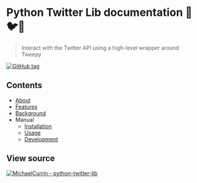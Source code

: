 # Python Twitter Lib documentation 🐍🐦📗
> Interact with the Twitter API using a high-level wrapper around Tweepy

[![GitHub tag](https://img.shields.io/github/tag/MichaelCurrin/python-twitter-lib?include_prereleases=&sort=semver)](https://github.com/MichaelCurrin/python-twitter-lib/releases/)


## Contents

- [About](about.md)
- [Features](features.md)
- [Background](background.md)
- Manual
    - [Installation](installation.md)
    - [Usage](usage.md)
    - [Development](development.md)


## View source

[![MichaelCurrin - python-twitter-lib](https://img.shields.io/static/v1?label=MichaelCurrin&message=python-twitter-lib&color=blue&logo=github)](https://github.com/MichaelCurrin/python-twitter-lib)
